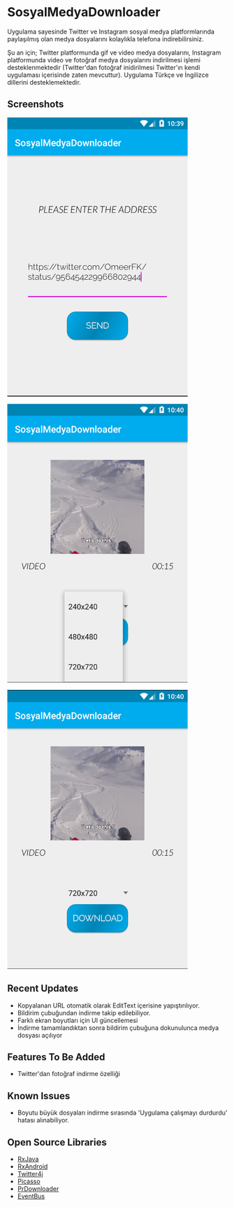 # SosyalMedyaDownloader
Uygulama sayesinde Twitter ve Instagram sosyal medya platformlarında paylaşılmış olan medya dosyalarını kolaylıkla telefona indirebilirsiniz. 

Şu an için; Twitter platformunda gif ve video medya dosyalarını, Instagram platformunda video ve fotoğraf medya dosyalarını indirilmesi işlemi desteklenmektedir (Twitter'dan fotoğraf inidirilmesi Twitter'ın kendi uygulaması içerisinde zaten mevcuttur). Uygulama Türkçe ve İngilizce dillerini desteklemektedir.

## Screenshots
![Input Screen](/assets/bir.PNG)


![Download Options Screen](/assets/iki.PNG)


![Download Screen](/assets/uc.PNG)

## Recent Updates
- Kopyalanan URL otomatik olarak EditText içerisine yapıştırılıyor.
- Bildirim çubuğundan indirme takip edilebiliyor.
- Farklı ekran boyutları için UI güncellemesi
- İndirme tamamlandıktan sonra bildirim çubuğuna dokunulunca medya dosyası açılıyor

## Features To Be Added
- Twitter'dan fotoğraf indirme özelliği 

## Known Issues
- Boyutu büyük dosyaları indirme sırasında 'Uygulama çalışmayı durdurdu' hatası alınabiliyor.

## Open Source Libraries
- [RxJava](https://github.com/ReactiveX/RxJava)
- [RxAndroid](https://github.com/ReactiveX/RxAndroid)
- [Twitter4j](https://github.com/yusuke/twitter4j)
- [Picasso](https://github.com/square/picasso)
- [PrDownloader](https://github.com/MindorksOpenSource/PRDownloader)
- [EventBus](https://github.com/greenrobot/EventBus)
